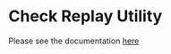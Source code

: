 # Check Replay Utility

Please see the documentation [here](../../../docs/support-utils/util-check-replay.md)
